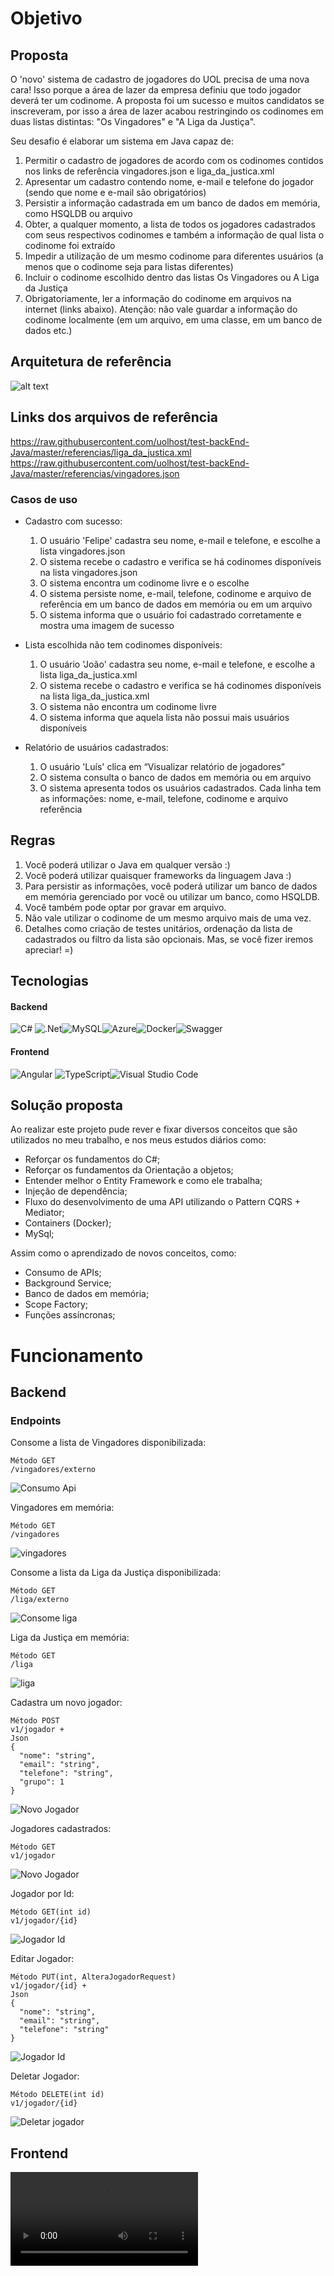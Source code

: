 # Objetivo

## Proposta 

O 'novo' sistema de cadastro de jogadores do UOL precisa de uma nova cara! Isso porque a área de lazer da empresa definiu que todo jogador deverá ter um codinome. A proposta foi um sucesso e muitos candidatos se inscreveram, por isso a área de lazer acabou restringindo os codinomes em duas listas distintas: "Os Vingadores" e "A Liga da Justiça".

Seu desafio é elaborar um sistema em Java capaz de:

1. Permitir o cadastro de jogadores de acordo com os codinomes contidos nos links de referência vingadores.json e liga_da_justica.xml
2. Apresentar um cadastro contendo nome, e-mail e telefone do jogador (sendo que nome e e-mail são obrigatórios)
3. Persistir a informação cadastrada em um banco de dados em memória, como HSQLDB ou arquivo
4. Obter, a qualquer momento, a lista de todos os jogadores cadastrados com seus respectivos codinomes e também a informação de qual lista o codinome foi extraído
5. Impedir a utilização de um mesmo codinome para diferentes usuários (a menos que o codinome seja para listas diferentes)
6. Incluir o codinome escolhido dentro das listas Os Vingadores ou A Liga da Justiça
7. Obrigatoriamente, ler a informação do codinome em arquivos na internet (links abaixo). Atenção: não vale guardar a informação do codinome localmente (em um arquivo, em uma classe, em um banco de dados etc.)

## Arquitetura de referência

![alt text](https://raw.githubusercontent.com/uolhost/test-backEnd-Java/master/referencias/arquitetura.png)

## Links dos arquivos de referência
https://raw.githubusercontent.com/uolhost/test-backEnd-Java/master/referencias/liga_da_justica.xml
https://raw.githubusercontent.com/uolhost/test-backEnd-Java/master/referencias/vingadores.json

### Casos de uso

+ Cadastro com sucesso:
	1. O usuário 'Felipe' cadastra seu nome, e-mail e telefone, e escolhe a lista vingadores.json
	2. O sistema recebe o cadastro e verifica se há codinomes disponíveis na lista vingadores.json
	3. O sistema encontra um codinome livre e o escolhe
	4. O sistema persiste nome, e-mail, telefone, codinome e arquivo de referência em um banco de dados em memória ou em um arquivo
	5. O sistema informa que o usuário foi cadastrado corretamente e mostra uma imagem de sucesso
	
+ Lista escolhida não tem codinomes disponíveis:
	1. O usuário 'João' cadastra seu nome, e-mail e telefone, e escolhe a lista liga_da_justica.xml
	2. O sistema recebe o cadastro e verifica se há codinomes disponíveis na lista liga_da_justica.xml
	3. O sistema não encontra um codinome livre
	4. O sistema informa que aquela lista não possui mais usuários disponíveis

+ Relatório de usuários cadastrados:
	1. O usuário 'Luís' clica em “Visualizar relatório de jogadores”
	2. O sistema consulta o banco de dados em memória ou em arquivo
	3. O sistema apresenta todos os usuários cadastrados. Cada linha tem as informações: nome, e-mail, telefone, codinome e arquivo referência
	
## Regras
1. Você poderá utilizar o Java em qualquer versão :)
2. Você poderá utilizar quaisquer frameworks da linguagem Java :)
3. Para persistir as informações, você poderá utilizar um banco de dados em memória gerenciado por você ou utilizar um banco, como HSQLDB.
4. Você também pode optar por gravar em arquivo.
5. Não vale utilizar o codinome de um mesmo arquivo mais de uma vez.
6. Detalhes como criação de testes unitários, ordenação da lista de cadastrados ou filtro da lista são opcionais. Mas, se você fizer iremos apreciar! =)

## Tecnologias

#### Backend

![C#](https://img.shields.io/badge/c%23-%23239120.svg?style=for-the-badge&logo=c-sharp&logoColor=white) ![.Net](https://img.shields.io/badge/.NET-5C2D91?style=for-the-badge&logo=.net&logoColor=white)![MySQL](https://img.shields.io/badge/mysql-%2300f.svg?style=for-the-badge&logo=mysql&logoColor=white)![Azure](https://img.shields.io/badge/azure-%230072C6.svg?style=for-the-badge&logo=microsoftazure&logoColor=white)![Docker](https://img.shields.io/badge/docker-%230db7ed.svg?style=for-the-badge&logo=docker&logoColor=white)![Swagger](https://img.shields.io/badge/-Swagger-%23Clojure?style=for-the-badge&logo=swagger&logoColor=white) 

#### Frontend

![Angular](https://img.shields.io/badge/angular-%23DD0031.svg?style=for-the-badge&logo=angular&logoColor=white) ![TypeScript](https://img.shields.io/badge/typescript-%23007ACC.svg?style=for-the-badge&logo=typescript&logoColor=white)![Visual Studio Code](https://img.shields.io/badge/Visual%20Studio%20Code-0078d7.svg?style=for-the-badge&logo=visual-studio-code&logoColor=white) 

## Solução proposta

Ao realizar este projeto pude rever e fixar diversos conceitos que são utilizados no meu trabalho, e nos meus estudos diários como: 

- Reforçar os fundamentos do C#;
- Reforçar os fundamentos da Orientação a objetos;
- Entender melhor o Entity Framework e como ele trabalha;
- Injeção de dependência;
- Fluxo do desenvolvimento de uma API utilizando o Pattern CQRS + Mediator;
- Containers (Docker);
- MySql;

Assim como o aprendizado de novos conceitos, como:

- Consumo de APIs;
- Background Service;
- Banco de dados em memória;
- Scope Factory;
- Funções assíncronas;

# Funcionamento

## Backend

### Endpoints

Consome a lista de Vingadores disponibilizada:

```` 
Método GET
/vingadores/externo
````

![Consumo Api](https://github.com/GabrielTernesSan/Desafios-de-codigo/blob/master/Imagens/ConsumoVingadores.gif)

Vingadores em memória:

````
Método GET
/vingadores
````

![vingadores](https://github.com/GabrielTernesSan/Desafios-de-codigo/blob/master/Imagens/vingadores.gif)

Consome a lista da Liga da Justiça disponibilizada:

```` 
Método GET
/liga/externo
````

![Consome liga](https://github.com/GabrielTernesSan/Desafios-de-codigo/blob/master/Imagens/ConsumoLiga.gif)

Liga da Justiça em memória:

````
Método GET
/liga
````

![liga](https://github.com/GabrielTernesSan/Desafios-de-codigo/blob/master/Imagens/liga.gif)

Cadastra um novo jogador:

`````
Método POST
v1/jogador +
Json
{
  "nome": "string",
  "email": "string",
  "telefone": "string",
  "grupo": 1
}
`````

![Novo Jogador](https://github.com/GabrielTernesSan/Desafios-de-codigo/blob/master/Imagens/Cadastro.gif)

Jogadores cadastrados:

````
Método GET
v1/jogador
````

![Novo Jogador](https://github.com/GabrielTernesSan/Desafios-de-codigo/blob/master/Imagens/jogadoresCadastrados.gif)

Jogador por Id:

````
Método GET(int id)
v1/jogador/{id}
````

![Jogador Id](https://github.com/GabrielTernesSan/Desafios-de-codigo/blob/master/Imagens/JogadorId.gif)

Editar Jogador:

````
Método PUT(int, AlteraJogadorRequest)
v1/jogador/{id} +
Json 
{
  "nome": "string",
  "email": "string",
  "telefone": "string"
}
````

![Jogador Id](https://github.com/GabrielTernesSan/Desafios-de-codigo/blob/master/Imagens/EditarJogador.gif)

Deletar Jogador:

````
Método DELETE(int id)
v1/jogador/{id}
````

![Deletar jogador](https://github.com/GabrielTernesSan/Desafios-de-codigo/blob/master/Imagens/DeleteJogador.gif)

## Frontend

![front](https://github.com/GabrielTernesSan/Desafios-de-codigo/blob/master/Imagens/front.mp4)
